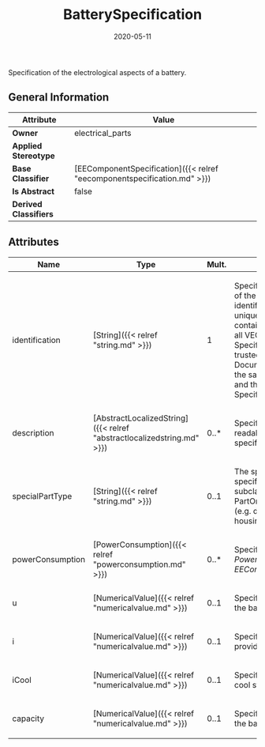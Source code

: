 ﻿---
title: BatterySpecification
toc: false
type: specs
date: "2020-05-11"
draft: false
specification: VEC
version: 1.2.0
documentType: "Recommendation"
elementType: Class
classes:
  - BatterySpecification
menu_name: vec-1.2.0
---
<p> Specification of the electrological aspects of a battery.      </p>

## General Information

| Attribute               | Value |
|-------------------------|-------|
| **Owner**               | electrical_parts |
| **Applied Stereotype**  |   |
| **Base Classifier**     | [EEComponentSpecification]({{< relref "eecomponentspecification.md" >}})<br/>  |
| **Is Abstract**         | false |
| **Derived Classifiers** |   |

## Attributes
|  Name  |  Type  |  Mult.  |  Description  |  Owning Classifier  |
|--------|--------|---------|---------------|--------------|
|identification | [String]({{< relref "string.md" >}}) | 1 | <p> Specifies a unique identification of the specification. The identification is guaranteed to be unique within the document containing the specification. For all VEC-documents a Specification-instance can be trusted to be identical if the DocumentVersion-instance is the same (see DocumentVersion) and the identification of the Specification is the same.      </p> | [Specification]({{< relref "specification.md" >}}) |
|description | [AbstractLocalizedString]({{< relref "abstractlocalizedstring.md" >}}) | 0..* | <p> Specifies additional, human readable information about the specification.      </p> | [Specification]({{< relref "specification.md" >}}) |
|specialPartType | [String]({{< relref "string.md" >}}) | 0..1 | <p>The specialPartType allows the specification of subclassifications for a PartOrUsageRelatedSpecification (e.g. different types of connector housings).  </p> | [PartOrUsageRelatedSpecification]({{< relref "partorusagerelatedspecification.md" >}}) |
|powerConsumption | [PowerConsumption]({{< relref "powerconsumption.md" >}}) | 0..* | <p> Specifies the <i>PowerConsumptions</i> of this <i>EEComponentSpecification.</i>      </p> | [EEComponentSpecification]({{< relref "eecomponentspecification.md" >}}) |
|u | [NumericalValue]({{< relref "numericalvalue.md" >}}) | 0..1 | <p>Specifies the nominal voltage of the battery.  </p> | [BatterySpecification]({{< relref "batteryspecification.md" >}}) |
|i | [NumericalValue]({{< relref "numericalvalue.md" >}}) | 0..1 | <p>Specifies the current the battery provides.  </p> | [BatterySpecification]({{< relref "batteryspecification.md" >}}) |
|iCool | [NumericalValue]({{< relref "numericalvalue.md" >}}) | 0..1 | <p>Specifies the battery's current in cool state.  </p> | [BatterySpecification]({{< relref "batteryspecification.md" >}}) |
|capacity | [NumericalValue]({{< relref "numericalvalue.md" >}}) | 0..1 | <p> Specifies the power capacity of the battery.      </p> | [BatterySpecification]({{< relref "batteryspecification.md" >}}) |

